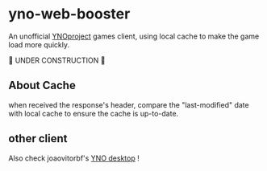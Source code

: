 # yno-web-booster

An unofficial [YNOproject](https://ynoproject.net/) games client, using local cache to make the game load more quickly.

🚧 UNDER CONSTRUCTION 🚧

## About Cache

when received the response's header, compare the "last-modified" date with local cache to ensure the cache is up-to-date.

## other client

Also check joaovitorbf's [YNO desktop](https://github.com/joaovitorbf/ynodesktop) !
